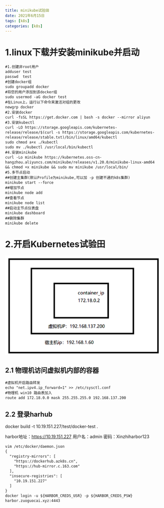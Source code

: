 ```yaml
---
title: minikube试验田
date: 2021年6月15日
tags: [k8s]
categories: [k8s]
---
```


 

# 1.linux下载并安装minikube并启动

```shell
#1.创建非root用户
adduser test
passwd  test
#创建docker组
sudo groupadd docker
#将您的用户添加到该docker组
sudo usermod -aG docker test
#在Linux上，运行以下命令来激活对组的更改
newgrp docker
#2.安装docker
curl -fsSL https://get.docker.com | bash -s docker --mirror aliyun
#3.安装kubectl
curl -LO https://storage.googleapis.com/kubernetes-release/release/$(curl -s https://storage.googleapis.com/kubernetes-release/release/stable.txt)/bin/linux/amd64/kubectl
sudo chmod a+x ./kubectl
sudo mv ./kubectl /usr/local/bin/kubectl
#4.安装minikube
curl -Lo minikube https://kubernetes.oss-cn-hangzhou.aliyuncs.com/minikube/releases/v1.20.0/minikube-linux-amd64 && chmod +x minikube && sudo mv minikube /usr/local/bin/
#5.多节点启动
##创建主集群(默认Profile为minikube,可以加 -p 创建不通的k8s集群)
minikube start --force
##增加节点
minikube node add
##查看节点
minikube node list
##启动主节点仪表盘
minikube dashboard
##删除集群
minikube delete
```

# 2.开启Kubernetes试验田

![image-20210629173123932](minikube试验田/image-20210629173123932.png)

## 2.1 物理机访问虚拟机内部的容器

```shell
#虚拟机开启路由转发
echo "net.ipv4.ip_forward=1" >> /etc/sysctl.conf
#物理机 win10 路由表加入
route add 172.18.0.0 mask 255.255.255.0 192.168.137.200

```

## 2.2 登录harhub

docker build -t 10.19.151.227/test/docker-test .

harbor地址：https://10.19.151.227 用户名：admin 密码：Xinzhiharbor123

```
vim /etc/docker/daemon.json
{
  "registry-mirrors": [
    "https://dockerhub.azk8s.cn",
    "https://hub-mirror.c.163.com"
  ],
  "insecure-registries": [
    "10.19.151.227"
  ]
}
docker login -u ${HARBOR_CREDS_USR} -p ${HARBOR_CREDS_PSW} harbor.zuoguocai.xyz:4443
```

